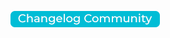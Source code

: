 

<a href="changelog_buttons.md" rel="some text">![images/changelog_button_community.png](images/changelog_button_community.png)</a>
